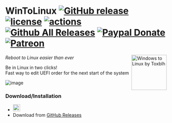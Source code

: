 # WinToLinux [![GitHub release](https://img.shields.io/github/release/toxblh/WinToLinux.svg)](https://github.com/Toxblh/WinToLinux/releases) [![license](https://img.shields.io/github/license/Toxblh/WinToLinux.svg)](https://github.com/Toxblh/WinToLinux/blob/master/LICENSE) [![actions](https://github.com/Toxblh/WinToLinux/workflows/MSBuild/badge.svg)](https://github.com/Toxblh/WinToLinux/actions) [![Github All Releases](https://img.shields.io/github/downloads/Toxblh/WinToLinux/total.svg)](https://github.com/Toxblh/WinToLinux/releases) [![Paypal Donate](https://img.shields.io/badge/paypal-donate-blue.svg)](https://www.paypal.com/cgi-bin/webscr?cmd=_s-xclick&hosted_button_id=WUAAG2HH58WE4) [![Patreon](https://img.shields.io/badge/patreon-support-blue.svg)](https://www.patreon.com/toxblh)

<img src="WtL.ico" align="right" title="Windows to Linux by Toxblh" width="110" height="110">

_Reboot to Linux easier than ever_

Be in Linux in two clicks!  
Fast way to edit UEFI order for the next start of the system

![image](https://user-images.githubusercontent.com/2198153/72212645-8dcf2f80-34d7-11ea-9d9d-cee13f23be36.png)

### Download/Installation
  * <a href="https://github.com/Toxblh/WinToLinux/releases/download/v1.1.0/WinToLinux.zip" target="_blank"><img src="https://user-images.githubusercontent.com/2198153/93204591-42e47680-f74e-11ea-84d3-671df39b371b.png" height="22px" alt="Store Link" /></a> 
  * Download from [GitHub Releases](https://github.com/Toxblh/WinToLinux/releases/latest)
